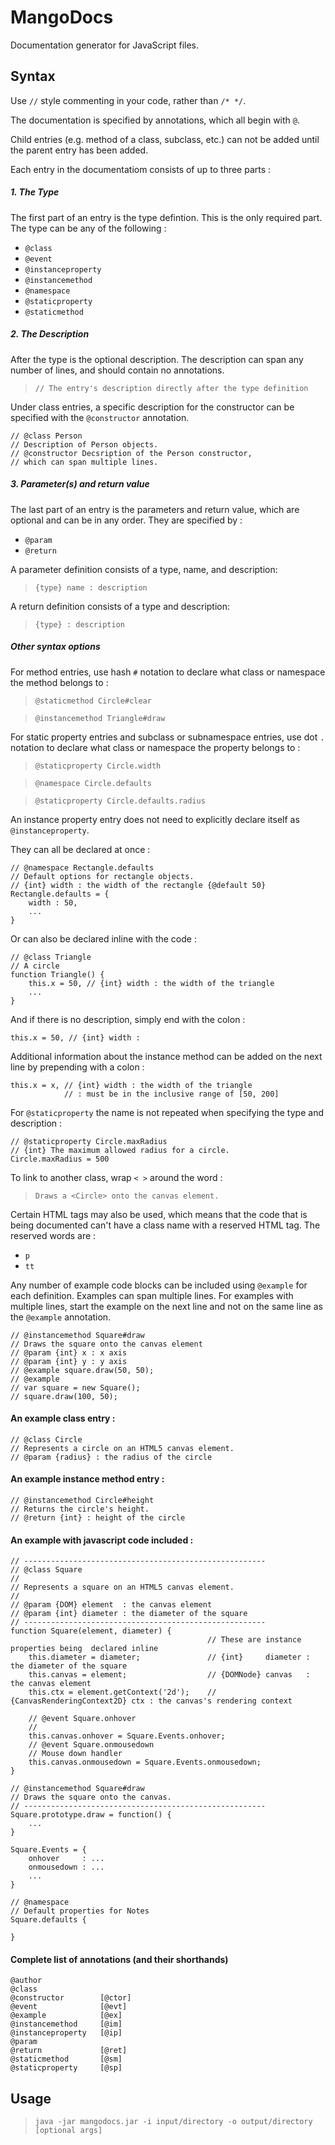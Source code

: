 MangoDocs
=========
Documentation generator for JavaScript files.

Syntax
------
Use `//` style commenting in your code, rather than `/* */`.

The documentation is specified by annotations,
which all begin with `@`.

Child entries (e.g. method of a class, subclass, etc.) can not
be added until the parent entry has been added.

Each entry in the documentatiom consists of up to three parts :

##### 1. The Type

The first part of an entry is the type defintion. This is
the only required part. The type can be any of the following :

- `@class`
- `@event`
- `@instanceproperty`
- `@instancemethod`
- `@namespace`
- `@staticproperty`
- `@staticmethod`

##### 2. The Description

After the type is the optional description. The
description can span any number of lines, and should
contain no annotations.

> `// The entry's description directly after the type definition`

Under class entries, a specific description for the constructor
can be specified with the `@constructor` annotation.

    // @class Person
    // Description of Person objects.
    // @constructor Decsription of the Person constructor,
    // which can span multiple lines.

##### 3. Parameter(s) and return value

The last part of an entry is the parameters and return value,
which are optional and can be in any order. They are specified by :

- `@param`
- `@return`

A parameter definition consists of a type, name, and description:
> `{type} name : description`

A return definition consists of a type and description:
> `{type} : description`

##### Other syntax options

For method entries, use hash `#` notation to declare what class or
namespace the method belongs to :

> `@staticmethod Circle#clear`

> `@instancemethod Triangle#draw`

For static property entries and subclass or subnamespace entries, use dot
`.` notation to declare what class or namespace the property belongs
to :

> `@staticproperty Circle.width`

> `@namespace Circle.defaults`

> `@staticproperty Circle.defaults.radius`

An instance property entry does not need to explicitly declare itself
as `@instanceproperty`.

They can all be declared at once :

    // @namespace Rectangle.defaults
    // Default options for rectangle objects.
    // {int} width : the width of the rectangle {@default 50}
    Rectangle.defaults = {
        width : 50,
        ...
    }

Or can also be declared inline with the code :

    // @class Triangle
    // A circle
    function Triangle() {
        this.x = 50, // {int} width : the width of the triangle
        ...
    }

And if there is no description, simply end with the colon :

    this.x = 50, // {int} width :

Additional information about the instance method can be added on the next line
by prepending with a colon :

    this.x = x, // {int} width : the width of the triangle
                // : must be in the inclusive range of [50, 200]

For `@staticproperty` the name is not repeated when specifying
the type and description :

    // @staticproperty Circle.maxRadius
    // {int} The maximum allowed radius for a circle.
    Circle.maxRadius = 500

To link to another class, wrap `< >` around the word :

>`Draws a <Circle> onto the canvas element.`

Certain HTML tags may also be used, which means that the code that
is being documented can't have a class name with a reserved HTML tag.
The reserved words are :

- `p`
- `tt`

Any number of example code blocks can be included using `@example`
for each definition. Examples can span multiple lines. For
examples with multiple lines, start the example on the next line
and not on the same line as the `@example` annotation.

    // @instancemethod Square#draw
    // Draws the square onto the canvas element
    // @param {int} x : x axis
    // @param {int} y : y axis
    // @example square.draw(50, 50);
    // @example
    // var square = new Square();
    // square.draw(100, 50);

#### An example class entry :

    // @class Circle
    // Represents a circle on an HTML5 canvas element.
    // @param {radius} : the radius of the circle

#### An example instance method entry :

    // @instancemethod Circle#height
    // Returns the circle's height.
    // @return {int} : height of the circle

#### An example with javascript code included :

    // ------------------------------------------------------
    // @class Square
    //
    // Represents a square on an HTML5 canvas element.
    //
    // @param {DOM} element  : the canvas element
    // @param {int} diameter : the diameter of the square
    // ------------------------------------------------------
    function Square(element, diameter) {
                                                // These are instance properties being  declared inline
        this.diameter = diameter;               // {int}     diameter : the diameter of the square
        this.canvas = element;                  // {DOMNode} canvas   : the canvas element
        this.ctx = element.getContext('2d');    // {CanvasRenderingContext2D} ctx : the canvas's rendering context

        // @event Square.onhover
        //
        this.canvas.onhover = Square.Events.onhover;
        // @event Square.onmousedown
        // Mouse down handler
        this.canvas.onmousedown = Square.Events.onmousedown;
    }

    // @instancemethod Square#draw
    // Draws the square onto the canvas.
    // ------------------------------------------------------
    Square.prototype.draw = function() {
        ...
    }

    Square.Events = {
        onhover     : ...
        onmousedown : ...
        ...
    }

    // @namespace
    // Default properties for Notes
    Square.defaults {

    }

#### Complete list of annotations (and their shorthands)

    @author
    @class
    @constructor        [@ctor]
    @event              [@evt]
    @example            [@ex]
    @instancemethod     [@im]
    @instanceproperty   [@ip]
    @param
    @return             [@ret]
    @staticmethod       [@sm]
    @staticproperty     [@sp]

Usage
-----
> `java -jar mangodocs.jar -i input/directory -o output/directory [optional args]`